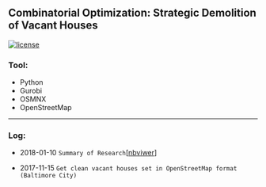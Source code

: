 ## Combinatorial Optimization: Strategic Demolition of Vacant Houses

[![license](https://img.shields.io/github/license/mashape/apistatus.svg)](https://github.com/LennyFan/City_Demolishment_Research/blob/master/LICENSE)
### Tool:

* Python
* Gurobi
* OSMNX
* OpenStreetMap

***

### Log:
*  2018-01-10 `Summary of Research`[[nbviwer](http://nbviewer.jupyter.org/github/LennyFan/City_Demolishment_Research/blob/master/WorkLog/%5B01%5DSummary.ipynb)] 

*  2017-11-15  `Get clean vacant houses set in OpenStreetMap format (Baltimore City)`


   

